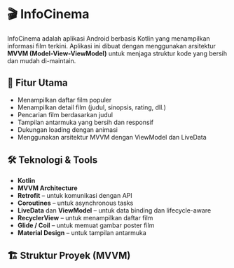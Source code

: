 # 🎬 InfoCinema

InfoCinema adalah aplikasi Android berbasis Kotlin yang menampilkan informasi film terkini. Aplikasi ini dibuat dengan menggunakan arsitektur **MVVM (Model-View-ViewModel)** untuk menjaga struktur kode yang bersih dan mudah di-maintain.

## 📱 Fitur Utama

- Menampilkan daftar film populer  
- Menampilkan detail film (judul, sinopsis, rating, dll.)  
- Pencarian film berdasarkan judul  
- Tampilan antarmuka yang bersih dan responsif  
- Dukungan loading dengan animasi  
- Menggunakan arsitektur MVVM dengan ViewModel dan LiveData  

## 🛠️ Teknologi & Tools

- **Kotlin**  
- **MVVM Architecture**  
- **Retrofit** – untuk komunikasi dengan API  
- **Coroutines** – untuk asynchronous tasks  
- **LiveData** dan **ViewModel** – untuk data binding dan lifecycle-aware  
- **RecyclerView** – untuk menampilkan daftar film  
- **Glide / Coil** – untuk memuat gambar poster film  
- **Material Design** – untuk tampilan antarmuka  

## 🏗️ Struktur Proyek (MVVM)

